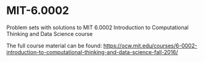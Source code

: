 # MIT-6.0002
Problem sets with solutions to MIT 6.0002 Introduction to Computational Thinking and Data Science course

The full course material can be found: https://ocw.mit.edu/courses/6-0002-introduction-to-computational-thinking-and-data-science-fall-2016/
